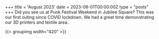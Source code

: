 +++
title = 'August 2023'
date = 2023-08-01T00:00:00Z
type = "posts"
+++
Did you see us at Punk Festival Weekend in Jubilee Square? 
This was our first outing since COVID lockdown. 
We had a great time demonstrating our 3D printers and textile area. 

{{< groupimg width="420" >}}
